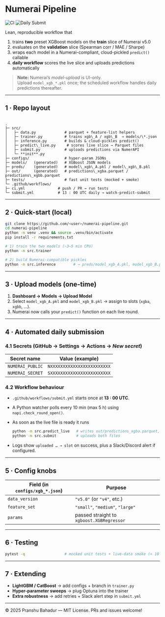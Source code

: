 # Numerai Pipeline

![CI](https://github.com/Pranshu-Bahadur/numerai-pipeline/actions/workflows/ci.yml/badge.svg)
![Daily Submit](https://github.com/Pranshu-Bahadur/numerai-pipeline/actions/workflows/submit.yml/badge.svg)

Lean, reproducible workflow that

1. trains **two** preset XGBoost models on the **train** slice of Numerai v5.0  
2. evaluates on the **validation** slice (Spearman corr / MAE / Sharpe)  
3. wraps each model in a Numerai-compliant, cloud-pickled `predict()` callable  
4. **daily workflow** scores the live slice and uploads predictions automatically

> **Note:** Numerai’s *model-upload* is UI-only.  
> Upload `model_xgb_*.pkl` once; the scheduled workflow handles daily predictions thereafter.

---

## 1 · Repo layout

```

.
├─ src/
│   ├─ data.py             # parquet + feature-list helpers
│   ├─ trainer.py          # trains xgb\_A / xgb\_B  → models/\*.json
│   ├─ inference.py        # builds & cloud-pickles predict()
│   ├─ predict\_live.py     # scores live slice → Parquet files
│   ├─ submit.py           # uploads predictions via NumerAPI
│   └─ **init**.py
├─ configs/                # hyper-param JSONs
├─ models/   (generated)   # XGBoost JSON models
├─ preds/    (generated)   # model\_xgb\_A.pkl / model\_xgb\_B.pkl
├─ out/      (generated)   # predictions\_xgba.parquet / predictions\_xgbb.parquet
├─ tests/                  # fast unit tests (mocked + smoke)
└─ .github/workflows/
├─ ci.yml               # push / PR → run tests
└─ submit.yml           # 13 : 00 UTC daily → watch-predict-submit

````

---

## 2 · Quick-start (local)

```bash
git clone https://github.com/<user>/numerai-pipeline.git
cd numerai-pipeline
python -m venv .venv && source .venv/bin/activate
pip install -r requirements.txt

# 1) train the two models (~3–5 min CPU)
python -m src.trainer

# 2) build Numerai-compatible pickles
python -m src.inference        # → preds/model_xgb_A.pkl, model_xgb_B.pkl
````
---

## 3 · Upload models (one-time)

1. **Dashboard → Models → Upload Model**
2. Select `model_xgb_A.pkl` and `model_xgb_B.pkl` → assign to slots (`xgba`, `xgbb`, …).
3. Numerai now calls your `predict()` function on each live round.

---

## 4 · Automated daily submission

### 4.1 Secrets (GitHub → Settings → Actions → *New secret*)

| Secret name      | Value (example)             |
| ---------------- | --------------------------- |
| `NUMERAI_PUBLIC` | `NXXXXXXXXXXXXXXXXXXXXXXXX` |
| `NUMERAI_SECRET` | `SXXXXXXXXXXXXXXXXXXXXXXXX` |

### 4.2 Workflow behaviour

* `.github/workflows/submit.yml` starts once at **13 : 00 UTC**.

* A Python watcher polls every 10 min (max 5 h) using `napi.check_round_open()`.

* As soon as the live file is ready it runs

  ```bash
  python -m src.predict_live   # writes out/predictions_xgba.parquet, ...
  python -m src.submit         # uploads both files
  ```

* Logs show `uploaded … → slot` on success, plus a Slack/Discord alert if configured.

---

## 5 · Config knobs

| Field (in `configs/xgb_*.json`) | Purpose                                   |
| ------------------------------- | ----------------------------------------- |
| `data_version`                  | `"v5.0"` (or `"v4"`, etc.)                |
| `feature_set`                   | `"small"`, `"medium"`, `"large"`          |
| `params`                        | passed straight to `xgboost.XGBRegressor` |

---

## 6 · Testing

```bash
pytest -q                  # mocked unit tests + live-data smoke (< 10 s)
```

---

## 7 · Extending

* **LightGBM / CatBoost** → add configs + branch in `trainer.py`
* **Hyper-parameter sweeps** → plug Optuna into the trainer
* **Extra robustness** → add retries + Slack alert step in `submit.yml`

---

© 2025 Pranshu Bahadur — MIT License. PRs and issues welcome!

```
```

